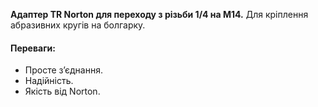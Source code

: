**Адаптер TR Norton для переходу з різьби 1/4 на М14.** Для кріплення абразивних кругів на болгарку.

#### Переваги:

- Просте з’єднання.
- Надійність.
- Якість від Norton.
